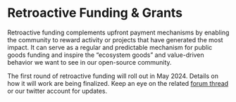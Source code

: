 # Retroactive Funding & Grants

Retroactive funding complements upfront payment mechanisms by enabling the community to reward activity or projects that have generated the most impact. It can serve as a regular and predictable mechanism for public goods funding and inspire the “ecosystem goods” and value-driven behavior we want to see in our open-source community.

The first round of retroactive funding will roll out in May 2024. Details on how it will work are being finalized. Keep an eye on the related [forum thread](https://forum.pokt.network/t/pep-72-retroactive-pokt-goods-funding-rpgf/5187) or our twitter account for updates.
